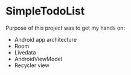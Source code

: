 # SimpleTodoList

Purpose of this project was to get my hands on:
- Android app architecture
- Room
- Livedata
- AndroidViewModel
- Recycler view
